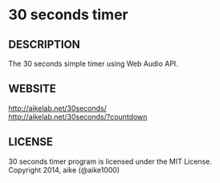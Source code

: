 # 30 seconds timer

## DESCRIPTION
The 30 seconds simple timer using Web Audio API.

## WEBSITE
http://aikelab.net/30seconds/  
http://aikelab.net/30seconds/?countdown

## LICENSE
30 seconds timer program is licensed under the MIT License.  
Copyright 2014, aike (@aike1000)
